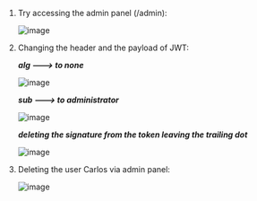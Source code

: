 1. Try accessing the admin panel (/admin):

    ![image](https://github.com/alireza-cloud/Burp-Challenge-Web-Security-Academy/assets/62068604/9eaa1ab3-7540-430e-b378-a3fe35332319)

2. Changing the header and the payload of JWT:

    ***alg ---> to none***

    ![image](https://github.com/alireza-cloud/Burp-Challenge-Web-Security-Academy/assets/62068604/dc1179e7-68a5-4a45-8d68-4b5738e8daf1)

    ***sub ---> to administrator***

    ![image](https://github.com/alireza-cloud/Burp-Challenge-Web-Security-Academy/assets/62068604/6d0f5d7b-4299-4425-b417-aab5210ac4ae)

    ***deleting the signature from the token leaving the trailing dot***
 
    ![image](https://github.com/alireza-cloud/Burp-Challenge-Web-Security-Academy/assets/62068604/7a00a6ce-ffd7-4e62-95ad-64526e67dc8c)


3. Deleting the user Carlos via admin panel:

    ![image](https://github.com/alireza-cloud/Burp-Challenge-Web-Security-Academy/assets/62068604/5253dccf-cf5a-4d5d-abe7-0a6b962dd9a7)
